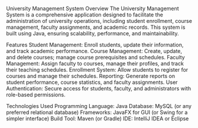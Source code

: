 University Management System
Overview
The University Management System is a comprehensive application designed to facilitate the administration of university operations, including student enrollment, course management, faculty assignments, and academic records. This system is built using Java, ensuring scalability, performance, and maintainability.

Features
Student Management: Enroll students, update their information, and track academic performance.
Course Management: Create, update, and delete courses; manage course prerequisites and schedules.
Faculty Management: Assign faculty to courses, manage their profiles, and track their teaching schedules.
Enrollment System: Allow students to register for courses and manage their schedules.
Reporting: Generate reports on student performance, course statistics, and faculty assignments.
User Authentication: Secure access for students, faculty, and administrators with role-based permissions.

Technologies Used
Programming Language: Java
Database: MySQL (or any preferred relational database)
Frameworks: JavaFX for GUI (or Swing for a simpler interface)
Build Tool: Maven (or Gradle)
IDE: IntelliJ IDEA or Eclipse
